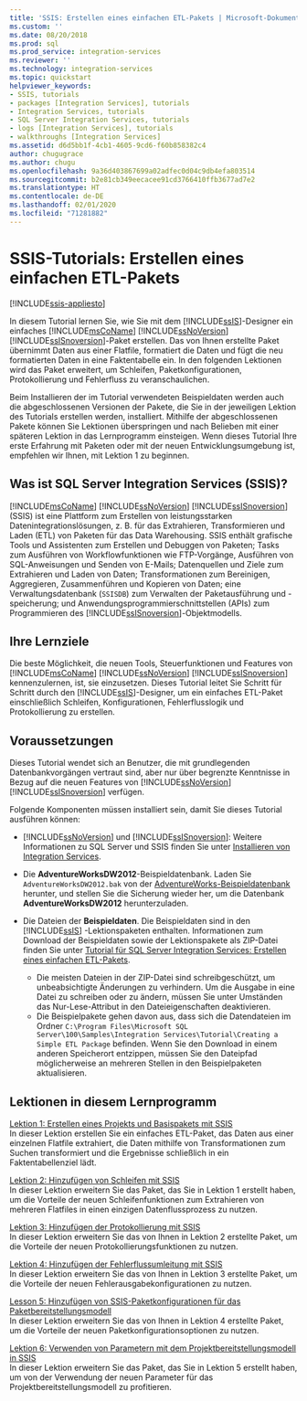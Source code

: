```yaml
---
title: 'SSIS: Erstellen eines einfachen ETL-Pakets | Microsoft-Dokumentation'
ms.custom: ''
ms.date: 08/20/2018
ms.prod: sql
ms.prod_service: integration-services
ms.reviewer: ''
ms.technology: integration-services
ms.topic: quickstart
helpviewer_keywords:
- SSIS, tutorials
- packages [Integration Services], tutorials
- Integration Services, tutorials
- SQL Server Integration Services, tutorials
- logs [Integration Services], tutorials
- walkthroughs [Integration Services]
ms.assetid: d6d5bb1f-4cb1-4605-9cd6-f60b858382c4
author: chugugrace
ms.author: chugu
ms.openlocfilehash: 9a36d403867699a02adfec0d04c9db4efa803514
ms.sourcegitcommit: b2e81cb349eecacee91cd3766410ffb3677ad7e2
ms.translationtype: HT
ms.contentlocale: de-DE
ms.lasthandoff: 02/01/2020
ms.locfileid: "71281882"
---
```

# <a name="ssis-how-to-create-an-etl-package"></a>SSIS-Tutorials: Erstellen eines einfachen ETL-Pakets

[!INCLUDE[ssis-appliesto](../includes/ssis-appliesto-ssvrpluslinux-asdb-asdw-xxx.md)]



In diesem Tutorial lernen Sie, wie Sie mit dem [!INCLUDE[ssIS](../includes/ssis-md.md)]-Designer ein einfaches [!INCLUDE[msCoName](../includes/msconame-md.md)] [!INCLUDE[ssNoVersion](../includes/ssnoversion-md.md)] [!INCLUDE[ssISnoversion](../includes/ssisnoversion-md.md)]-Paket erstellen. Das von Ihnen erstellte Paket übernimmt Daten aus einer Flatfile, formatiert die Daten und fügt die neu formatierten Daten in eine Faktentabelle ein. In den folgenden Lektionen wird das Paket erweitert, um Schleifen, Paketkonfigurationen, Protokollierung und Fehlerfluss zu veranschaulichen.  
  
Beim Installieren der im Tutorial verwendeten Beispieldaten werden auch die abgeschlossenen Versionen der Pakete, die Sie in der jeweiligen Lektion des Tutorials erstellen werden, installiert. Mithilfe der abgeschlossenen Pakete können Sie Lektionen überspringen und nach Belieben mit einer späteren Lektion in das Lernprogramm einsteigen. Wenn dieses Tutorial Ihre erste Erfahrung mit Paketen oder mit der neuen Entwicklungsumgebung ist, empfehlen wir Ihnen, mit Lektion 1 zu beginnen.  

## <a name="what-is-sql-server-integration-services-ssis"></a>Was ist SQL Server Integration Services (SSIS)?

[!INCLUDE[msCoName](../includes/msconame-md.md)] [!INCLUDE[ssNoVersion](../includes/ssnoversion-md.md)] [!INCLUDE[ssISnoversion](../includes/ssisnoversion-md.md)] (SSIS) ist eine Plattform zum Erstellen von leistungsstarken Datenintegrationslösungen, z. B. für das Extrahieren, Transformieren und Laden (ETL) von Paketen für das Data Warehousing. SSIS enthält grafische Tools und Assistenten zum Erstellen und Debuggen von Paketen; Tasks zum Ausführen von Workflowfunktionen wie FTP-Vorgänge, Ausführen von SQL-Anweisungen und Senden von E-Mails; Datenquellen und Ziele zum Extrahieren und Laden von Daten; Transformationen zum Bereinigen, Aggregieren, Zusammenführen und Kopieren von Daten; eine Verwaltungsdatenbank (`SSISDB`) zum Verwalten der Paketausführung und -speicherung; und Anwendungsprogrammierschnittstellen (APIs) zum Programmieren des [!INCLUDE[ssISnoversion](../includes/ssisnoversion-md.md)]-Objektmodells.  

## <a name="what-you-learn"></a>Ihre Lernziele  
Die beste Möglichkeit, die neuen Tools, Steuerfunktionen und Features von [!INCLUDE[msCoName](../includes/msconame-md.md)] [!INCLUDE[ssNoVersion](../includes/ssnoversion-md.md)] [!INCLUDE[ssISnoversion](../includes/ssisnoversion-md.md)] kennenzulernen, ist, sie einzusetzen. Dieses Tutorial leitet Sie Schritt für Schritt durch den [!INCLUDE[ssIS](../includes/ssis-md.md)]-Designer, um ein einfaches ETL-Paket einschließlich Schleifen, Konfigurationen, Fehlerflusslogik und Protokollierung zu erstellen.  
  
## <a name="prerequisites"></a>Voraussetzungen  
Dieses Tutorial wendet sich an Benutzer, die mit grundlegenden Datenbankvorgängen vertraut sind, aber nur über begrenzte Kenntnisse in Bezug auf die neuen Features von [!INCLUDE[ssNoVersion](../includes/ssnoversion-md.md)] [!INCLUDE[ssISnoversion](../includes/ssisnoversion-md.md)] verfügen.  

Folgende Komponenten müssen installiert sein, damit Sie dieses Tutorial ausführen können:  
  
-   [!INCLUDE[ssNoVersion](../includes/ssnoversion-md.md)] und [!INCLUDE[ssISnoversion](../includes/ssisnoversion-md.md)]: Weitere Informationen zu SQL Server und SSIS finden Sie unter [Installieren von Integration Services](install-windows/install-integration-services.md).

-   Die **AdventureWorksDW2012**-Beispieldatenbank. Laden Sie `AdventureWorksDW2012.bak` von der [AdventureWorks-Beispieldatenbank](https://github.com/Microsoft/sql-server-samples/releases/tag/adventureworks) herunter, und stellen Sie die Sicherung wieder her, um die Datenbank **AdventureWorksDW2012** herunterzuladen.  

-   Die Dateien der **Beispieldaten**. Die Beispieldaten sind in den [!INCLUDE[ssIS](../includes/ssis-md.md)] -Lektionspaketen enthalten. Informationen zum Download der Beispieldaten sowie der Lektionspakete als ZIP-Datei finden Sie unter [Tutorial für SQL Server Integration Services: Erstellen eines einfachen ETL-Pakets](https://www.microsoft.com/download/details.aspx?id=56827).

    - Die meisten Dateien in der ZIP-Datei sind schreibgeschützt, um unbeabsichtigte Änderungen zu verhindern. Um die Ausgabe in eine Datei zu schreiben oder zu ändern, müssen Sie unter Umständen das Nur-Lese-Attribut in den Dateieigenschaften deaktivieren.
    - Die Beispielpakete gehen davon aus, dass sich die Datendateien im Ordner `C:\Program Files\Microsoft SQL Server\100\Samples\Integration Services\Tutorial\Creating a Simple ETL Package` befinden. Wenn Sie den Download in einem anderen Speicherort entzippen, müssen Sie den Dateipfad möglicherweise an mehreren Stellen in den Beispielpaketen aktualisieren.

## <a name="lessons-in-this-tutorial"></a>Lektionen in diesem Lernprogramm  
[Lektion 1: Erstellen eines Projekts und Basispakets mit SSIS](../integration-services/lesson-1-create-a-project-and-basic-package-with-ssis.md)  
In dieser Lektion erstellen Sie ein einfaches ETL-Paket, das Daten aus einer einzelnen Flatfile extrahiert, die Daten mithilfe von Transformationen zum Suchen transformiert und die Ergebnisse schließlich in ein Faktentabellenziel lädt.  
  
[Lektion 2: Hinzufügen von Schleifen mit SSIS](../integration-services/lesson-2-adding-looping-with-ssis.md)  
In dieser Lektion erweitern Sie das Paket, das Sie in Lektion 1 erstellt haben, um die Vorteile der neuen Schleifenfunktionen zum Extrahieren von mehreren Flatfiles in einen einzigen Datenflussprozess zu nutzen.  
  
[Lektion 3: Hinzufügen der Protokollierung mit SSIS](../integration-services/lesson-3-add-logging-with-ssis.md)  
In dieser Lektion erweitern Sie das von Ihnen in Lektion 2 erstellte Paket, um die Vorteile der neuen Protokollierungsfunktionen zu nutzen.  
  
[Lektion 4: Hinzufügen der Fehlerflussumleitung mit SSIS](../integration-services/lesson-4-add-error-flow-redirection-with-ssis.md)  
In dieser Lektion erweitern Sie das von Ihnen in Lektion 3 erstellte Paket, um die Vorteile der neuen Fehlerausgabekonfigurationen zu nutzen.  
  
[Lesson 5: Hinzufügen von SSIS-Paketkonfigurationen für das Paketbereitstellungsmodell](../integration-services/lesson-5-add-ssis-package-configurations-for-the-package-deployment-model.md)  
In dieser Lektion erweitern Sie das von Ihnen in Lektion 4 erstellte Paket, um die Vorteile der neuen Paketkonfigurationsoptionen zu nutzen.  
  
[Lektion 6: Verwenden von Parametern mit dem Projektbereitstellungsmodell in SSIS](../integration-services/lesson-6-using-parameters-with-the-project-deployment-model-in-ssis.md)  
In dieser Lektion erweitern Sie das Paket, das Sie in Lektion 5 erstellt haben, um von der Verwendung der neuen Parameter für das Projektbereitstellungsmodell zu profitieren.  
  
  
  
